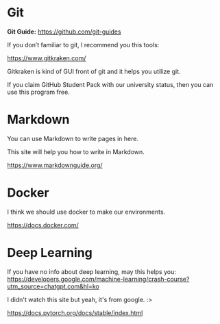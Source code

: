 # Git

**Git Guide:** https://github.com/git-guides

If you don’t familiar to git, I recommend you this tools:

 https://www.gitkraken.com/

Gitkraken is kind of GUI front of git and it helps you utilize git.

If you claim GitHub Student Pack with our university status, then you can use this program free.

# Markdown

You can use Markdown to write pages in here.

This site will help you how to write in Markdown.

https://www.markdownguide.org/

# Docker

I think we should use docker to make our environments.

https://docs.docker.com/

# Deep Learning

If you have no info about deep learning, may this helps you: https://developers.google.com/machine-learning/crash-course?utm_source=chatgpt.com&hl=ko

I didn't watch this site but yeah, it's from google. :>

https://docs.pytorch.org/docs/stable/index.html
